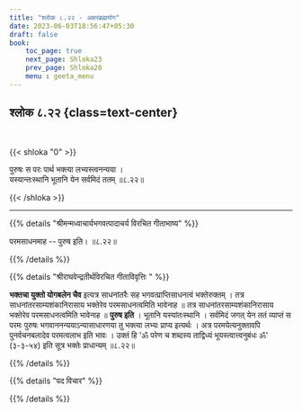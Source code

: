 ```yaml
---
title: "श्लोक ८.२२ - अक्षरब्रह्मयोग"
date: 2023-06-03T18:56:47+05:30
draft: false
book:
    toc_page: true
    next_page: Shloka23
    prev_page: Shloka20
    menu : geeta_menu
---
```




## श्लोक ८.२२ {class=text-center}

<br/>

{{< shloka  "0"  >}}

पुरुषः स परः पार्थ भक्त्या लभ्यस्त्वनन्यया ।  
यस्यान्तःस्थानि भूतानि येन सर्वमिदं ततम् ॥८.२२॥

{{< /shloka >}}

---


{{% details "श्रीमन्मध्वाचार्यभगवत्पादाचर्य विरचित  गीताभाष्य" %}}

परमसाधनमाह -- पुरुष इति। ॥८.२२॥

{{% /details %}}



{{% details "श्रीराघवेन्द्रतीर्थविरचित गीताविवृत्तिः " %}}

**भक्तचा युक्तो योगबलेन चैव** इत्यत्र 
साधनांतरैः सह 
भगवत्प्राप्तिसाधनत्वं भक्तेरुक्तम्‌ । 
तत्र साधनांतरसाम्यशंकानिरासाय
भक्तेरेव परमसाधनत्वमिति भावेनाह ॥ 
तत्र साधनांतरसाम्यशंकानिरासाय 
भक्तेरेव परमसाधनत्वमिति भावेनाह ॥ 
**पुरुष इति** । 
भूतानि यस्यांतःस्थानि । सर्वमिदं जगत्‌ येन 
ततं व्याप्तं स परमः पुरुषः
भगवाननन्ययाऽन्यासाधारणया तु भक्त्या लभ्यः 
प्राप्य इत्यर्थः । 
अत्र परमयेत्यनुक्तावपि पुनर्वचनबलादेव परमत्वलाभ 
इति भावः । 
उक्तं हि 
'ॐ परेण च शब्दस्य ताद्विध्यं भूयस्त्वात्त्वनुबंधः ॐ' 
(३-३-५४) इति सूत्र भक्तेः प्राधान्यम्‌ ॥८.२२॥

{{% /details %}}



{{% details "पद विचार" %}}


{{% /details %}}
